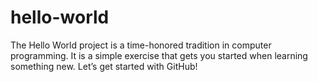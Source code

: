 # hello-world

The Hello World project is a time-honored tradition in computer programming. It is a simple exercise that gets you started when learning something new. Let’s get started with GitHub!

